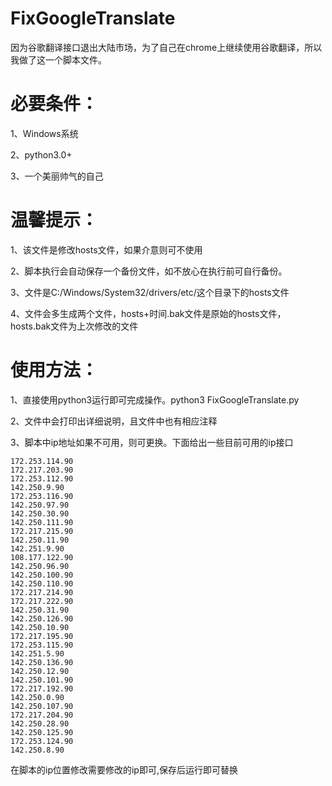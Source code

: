 # FixGoogleTranslate
因为谷歌翻译接口退出大陆市场，为了自己在chrome上继续使用谷歌翻译，所以我做了这一个脚本文件。

# 必要条件：
1、Windows系统

2、python3.0+

3、一个美丽帅气的自己

# 温馨提示：
1、该文件是修改hosts文件，如果介意则可不使用

2、脚本执行会自动保存一个备份文件，如不放心在执行前可自行备份。

3、文件是C:/Windows/System32/drivers/etc/这个目录下的hosts文件

4、文件会多生成两个文件，hosts+时间.bak文件是原始的hosts文件，hosts.bak文件为上次修改的文件

# 使用方法：
1、直接使用python3运行即可完成操作。python3 FixGoogleTranslate.py

2、文件中会打印出详细说明，且文件中也有相应注释

3、脚本中ip地址如果不可用，则可更换。下面给出一些目前可用的ip接口

    172.253.114.90
    172.217.203.90
    172.253.112.90
    142.250.9.90
    172.253.116.90
    142.250.97.90
    142.250.30.90
    142.250.111.90
    172.217.215.90
    142.250.11.90
    142.251.9.90
    108.177.122.90
    142.250.96.90
    142.250.100.90
    142.250.110.90
    172.217.214.90
    172.217.222.90
    142.250.31.90
    142.250.126.90
    142.250.10.90
    172.217.195.90
    172.253.115.90
    142.251.5.90
    142.250.136.90
    142.250.12.90
    142.250.101.90
    172.217.192.90
    142.250.0.90
    142.250.107.90
    172.217.204.90
    142.250.28.90
    142.250.125.90
    172.253.124.90
    142.250.8.90
    
  在脚本的ip位置修改需要修改的ip即可,保存后运行即可替换



